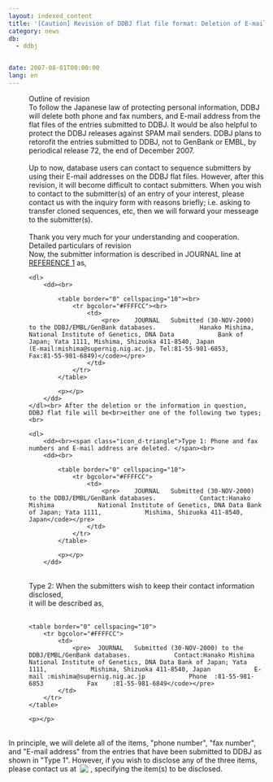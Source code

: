 ```yaml
---
layout: indexed_content
title: '[Caution] Revision of DDBJ flat file format: Deletion of E-mail address, phone and fax numbers'
category: news
db:
  - ddbj


date: 2007-08-01T00:00:00
lang: en
---
```


<dd><span class="icon_d-triangle font-bold">Outline of revision</span><br> To follow the Japanese law of protecting personal information, DDBJ will delete both phone and fax numbers, and E-mail address from the flat files of the entries submitted to DDBJ. It would be also helpful to protect the DDBJ releases against SPAM mail senders. DDBJ plans to retorofit the entries submitted to DDBJ, not to GenBank or EMBL, by periodical release 72, the end of December 2007.<br> <br> Up to now, database users can contact to sequence submitters by using their E-mail addresses on the DDBJ flat files. However, after this revision, it will become difficult to contact submitters. When you wish to contact to the submitter(s) of an entry of your interest, please contact us with the inquiry form with reasons briefly; i.e. asking to transfer cloned sequences, etc, then we will forward your messeage to the submitter(s).<br> <br> Thank you very much for your understanding and cooperation.
<dd><span class="icon_d-triangle font-bold">Detailed particulars of revision</span><br> Now, the submitter information is described in JOURNAL line at <a href="/ddbj/flat-file.html#Reference1B">REFERENCE 1</a> as,<br>

    <dl>
        <dd><br>

            <table border="0" cellspacing="10"><br>
                <tr bgcolor="#FFFFCC"><br>
                    <td>
                        <pre>    JOURNAL   Submitted (30-NOV-2000) to the DDBJ/EMBL/GenBank databases.            Hanako Mishima, National Institute of Genetics, DNA Data            Bank of Japan; Yata 1111, Mishima, Shizuoka 411-8540, Japan            (E-mail:mishima@supernig.nig.ac.jp, Tel:81-55-981-6853,             Fax:81-55-981-6849)</code></pre>
                    </td>
                </tr>
            </table>

            <p></p>
        </dd>
    </dl><br> After the deletion or the information in question, DDBJ flat file will be<br>either one of the following two types;<br>

    <dl>
        <dd><br><span class="icon_d-triangle">Type 1: Phone and fax numbers and E-mail address are deleted. </span><br>
        <dd><br>

            <table border="0" cellspacing="10">
                <tr bgcolor="#FFFFCC">
                    <td>
                        <pre>    JOURNAL   Submitted (30-NOV-2000) to the DDBJ/EMBL/GenBank databases.            Contact:Hanako Mishima            National Institute of Genetics, DNA Data Bank of Japan; Yata 1111,            Mishima, Shizuoka 411-8540, Japan</code></pre>
                    </td>
                </tr>
            </table>

            <p></p>
        </dd>
</dd>
<dt> <br></dt>
<dd><span class="icon_d-triangle">Type 2: When the submitters wish to keep their contact information disclosed,</span><br>it will be described as,<br>
<dd><br>

    <table border="0" cellspacing="10">
        <tr bgcolor="#FFFFCC">
            <td>
                <pre>  JOURNAL   Submitted (30-NOV-2000) to the DDBJ/EMBL/GenBank databases.            Contact:Hanako Mishima            National Institute of Genetics, DNA Data Bank of Japan; Yata 1111,            Mishima, Shizuoka 411-8540, Japan            E-mail :mishima@supernig.nig.ac.jp            Phone  :81-55-981-6853            Fax    :81-55-981-6849</code></pre>
            </td>
        </tr>
    </table>

    <p></p>
</dd>
</dd>
</dl><br><span class="icon_d-triangle"> In principle, we will delete all of the items, "phone number", "fax number", and "E-mail address" from the entries that have been submitted to DDBJ as shown in "Type 1". However, if you wish to disclose any of the three items, please contact us at  <img src="/wp-content/uploads/ad_update.gif" align="top"> , specifying the item(s) to be disclosed.</span></dd>
</dd>
